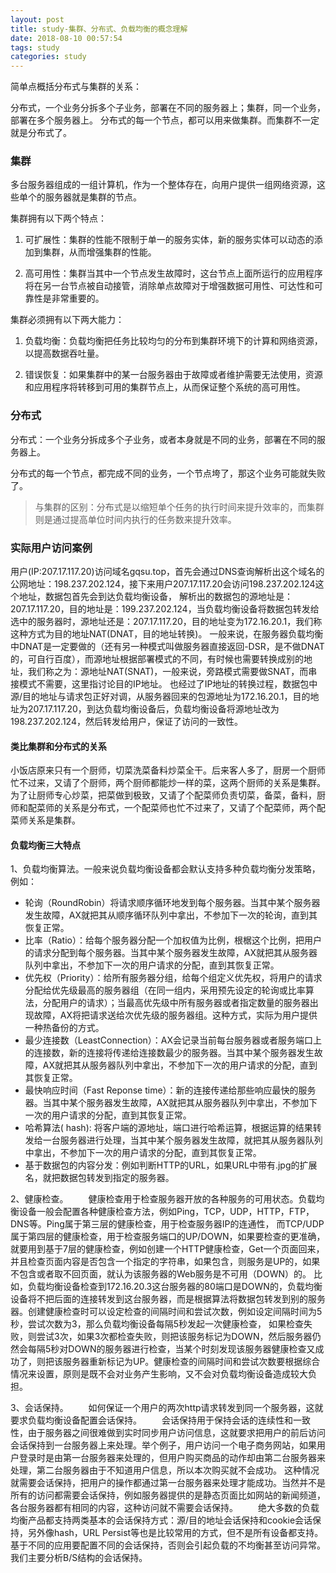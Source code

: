 ```yaml
---
layout: post
title: study-集群、分布式、负载均衡的概念理解
date: 2018-08-10 00:57:54
tags: study
categories: study
---
```


简单点概括分布式与集群的关系：

分布式，一个业务分拆多个子业务，部署在不同的服务器上；集群，同一个业务，部署在多个服务器上。
分布式的每一个节点，都可以用来做集群。而集群不一定就是分布式了。

<!-- more -->

### 集群
多台服务器组成的一组计算机，作为一个整体存在，向用户提供一组网络资源，这些单个的服务器就是集群的节点。

集群拥有以下两个特点：

1.   可扩展性：集群的性能不限制于单一的服务实体，新的服务实体可以动态的添加到集群，从而增强集群的性能。

2.   高可用性：集群当其中一个节点发生故障时，这台节点上面所运行的应用程序将在另一台节点被自动接管，消除单点故障对于增强数据可用性、可达性和可靠性是非常重要的。

集群必须拥有以下两大能力：

1. 负载均衡：负载均衡把任务比较均匀的分布到集群环境下的计算和网络资源，以提高数据吞吐量。

2. 错误恢复：如果集群中的某一台服务器由于故障或者维护需要无法使用，资源和应用程序将转移到可用的集群节点上，从而保证整个系统的高可用性。

### 分布式
分布式：一个业务分拆成多个子业务，或者本身就是不同的业务，部署在不同的服务器上。

分布式的每一个节点，都完成不同的业务，一个节点垮了，那这个业务可能就失败了。

>与集群的区别：分布式是以缩短单个任务的执行时间来提升效率的，而集群则是通过提高单位时间内执行的任务数来提升效率。


### 实际用户访问案例

用户(IP:207.17.117.20)访问域名gqsu.top，首先会通过DNS查询解析出这个域名的公网地址：198.237.202.124，接下来用户207.17.117.20会访问198.237.202.124这个地址，数据包首先会到达负载均衡设备，
解析出的数据包的源地址是：207.17.117.20，目的地址是：199.237.202.124，当负载均衡设备将数据包转发给选中的服务器时，源地址还是：207.17.117.20，目的地址变为172.16.20.1，我们称这种方式为目的地址NAT(DNAT，目的地址转换)。
一般来说，在服务器负载均衡中DNAT是一定要做的（还有另一种模式叫做服务器直接返回-DSR，是不做DNAT的，可自行百度），而源地址根据部署模式的不同，有时候也需要转换成别的地址，我们称之为：源地址NAT(SNAT)，一般来说，旁路模式需要做SNAT，而串接模式不需要，这里指讨论目的IP地址。
也经过了IP地址的转换过程，数据包中源/目的地址与请求包正好对调，从服务器回来的包源地址为172.16.20.1，目的地址为207.17.117.20，到达负载均衡设备后，负载均衡设备将源地址改为198.237.202.124，然后转发给用户，保证了访问的一致性。

#### 类比集群和分布式的关系

小饭店原来只有一个厨师，切菜洗菜备料炒菜全干。后来客人多了，厨房一个厨师忙不过来，又请了个厨师，两个厨师都能炒一样的菜，这两个厨师的关系是集群。
为了让厨师专心炒菜，把菜做到极致，又请了个配菜师负责切菜，备菜，备料，厨师和配菜师的关系是分布式，一个配菜师也忙不过来了，又请了个配菜师，两个配菜师关系是集群。


#### 负载均衡三大特点

1、负载均衡算法。一般来说负载均衡设备都会默认支持多种负载均衡分发策略，例如：

- 轮询（RoundRobin）将请求顺序循环地发到每个服务器。当其中某个服务器发生故障，AX就把其从顺序循环队列中拿出，不参加下一次的轮询，直到其恢复正常。
- 比率（Ratio）：给每个服务器分配一个加权值为比例，根椐这个比例，把用户的请求分配到每个服务器。当其中某个服务器发生故障，AX就把其从服务器队列中拿出，不参加下一次的用户请求的分配，直到其恢复正常。
- 优先权（Priority）：给所有服务器分组，给每个组定义优先权，将用户的请求分配给优先级最高的服务器组（在同一组内，采用预先设定的轮询或比率算法，分配用户的请求）；当最高优先级中所有服务器或者指定数量的服务器出现故障，AX将把请求送给次优先级的服务器组。这种方式，实际为用户提供一种热备份的方式。
- 最少连接数（LeastConnection）：AX会记录当前每台服务器或者服务端口上的连接数，新的连接将传递给连接数最少的服务器。当其中某个服务器发生故障，AX就把其从服务器队列中拿出，不参加下一次的用户请求的分配，直到其恢复正常。
- 最快响应时间（Fast Reponse time）：新的连接传递给那些响应最快的服务器。当其中某个服务器发生故障，AX就把其从服务器队列中拿出，不参加下一次的用户请求的分配，直到其恢复正常。
- 哈希算法( hash): 将客户端的源地址，端口进行哈希运算，根据运算的结果转发给一台服务器进行处理，当其中某个服务器发生故障，就把其从服务器队列中拿出，不参加下一次的用户请求的分配，直到其恢复正常。
- 基于数据包的内容分发：例如判断HTTP的URL，如果URL中带有.jpg的扩展名，就把数据包转发到指定的服务器。

2、健康检查。
　　健康检查用于检查服务器开放的各种服务的可用状态。负载均衡设备一般会配置各种健康检查方法，例如Ping，TCP，UDP，HTTP，FTP，DNS等。Ping属于第三层的健康检查，用于检查服务器IP的连通性，
而TCP/UDP属于第四层的健康检查，用于检查服务端口的UP/DOWN，如果要检查的更准确，就要用到基于7层的健康检查，例如创建一个HTTP健康检查，Get一个页面回来，并且检查页面内容是否包含一个指定的字符串，如果包含，则服务是UP的，如果不包含或者取不回页面，就认为该服务器的Web服务是不可用（DOWN）的。
比如，负载均衡设备检查到172.16.20.3这台服务器的80端口是DOWN的，负载均衡设备将不把后面的连接转发到这台服务器，而是根据算法将数据包转发到别的服务器。创建健康检查时可以设定检查的间隔时间和尝试次数，例如设定间隔时间为5秒，尝试次数为3，那么负载均衡设备每隔5秒发起一次健康检查，
如果检查失败，则尝试3次，如果3次都检查失败，则把该服务标记为DOWN，然后服务器仍然会每隔5秒对DOWN的服务器进行检查，当某个时刻发现该服务器健康检查又成功了，则把该服务器重新标记为UP。健康检查的间隔时间和尝试次数要根据综合情况来设置，原则是既不会对业务产生影响，又不会对负载均衡设备造成较大负担。

3、会话保持。
　　如何保证一个用户的两次http请求转发到同一个服务器，这就要求负载均衡设备配置会话保持。
　　会话保持用于保持会话的连续性和一致性，由于服务器之间很难做到实时同步用户访问信息，这就要求把用户的前后访问会话保持到一台服务器上来处理。举个例子，用户访问一个电子商务网站，如果用户登录时是由第一台服务器来处理的，但用户购买商品的动作却由第二台服务器来处理，第二台服务器由于不知道用户信息，所以本次购买就不会成功。
这种情况就需要会话保持，把用户的操作都通过第一台服务器来处理才能成功。当然并不是所有的访问都需要会话保持，例如服务器提供的是静态页面比如网站的新闻频道，各台服务器都有相同的内容，这种访问就不需要会话保持。
　　绝大多数的负载均衡产品都支持两类基本的会话保持方式：源/目的地址会话保持和cookie会话保持，另外像hash，URL Persist等也是比较常用的方式，但不是所有设备都支持。基于不同的应用要配置不同的会话保持，否则会引起负载的不均衡甚至访问异常。我们主要分析B/S结构的会话保持。